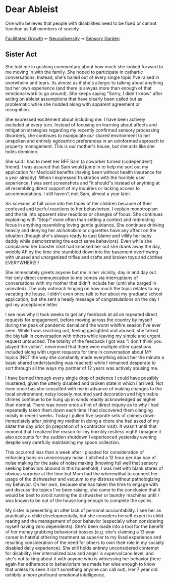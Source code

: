 
Dear Ableist
============

One who believes that people with disabilities need to be fixed or cannot
function as full members of society


[Facilitated Growth](./vision.md 'Previous')
⇜
[Neurodiversity](./README.md 'Main')
⇝
[Sensory Garden](./garden.md 'Next')


Sister Act
----------

She told me in gushing commentary about how much she looked forward to me moving
in with the family.  She hoped to participate in cathartic conversations.
Instead, she's bailed out of every single topic I've raised in overwhelm and
tears.  Its almost as if she's allergic to talking about anything but her own
experience (and there is alwyas more than enough of that emotional work to go
around).  She keeps saying "Sorry, I didn't know" after acting on ableist
assumptions that have clearly been called out as problematic while she nodded
along with apparent agreement or recognition.

She expressed excitement about including me.  I have been actively excluded at
every turn.  Instead of focusing on learning about affects and mitigation
strategies regarding my recently confirmed sensory processing disorders, she
continues to manipulate our shared environment to her unspoken and entirely
egocentric preferences in an uninformed approach to property management.  This
is our mother's house, but she acts like she holds dominion.

She said I had to meet her BFF Sam (a coworker turned (codependent) friend).  I
was assured that Sam would jump in to help me sort out my application for
Medicaid benefits (having been without health insurance for a year already).
When I expressed frustration with the horrible user experience, I was sent
screenshots and "it should"s instead of anything at all resembling direct
support of my inquiries or lacking access to accommodations.  I still haven't
met Sam, almost a year later.

Sis screams at full voice into the faces of her children because of their
confused and tearful reactions to her behaviorism.  I explain monotropism
and the tie into apparent slow reactions or changes of focus.  She continues
exploding with "Stop!" more often than setting a context and redirecting focus
in anything resembling loving gentle guidance.  She continues drinking heavily
and denying her alchoholism or cigarettes have any affect on the situation
(though she's always ready to cast blame and villify her baby daddy while
demonstrating the exact same behaviors).  Even while she complained her booster
shot had knocked her out she drank away the day, wobbly AF by the time she
stumbled down into the basement overflowing with unused and unorganized trifles
and crafts and broken toys and clothes EVERYWHERE!!!

She immediately greets anyone but me in her vicinity, day in and day out.  Her
only direct communication to me comes via interruptions of conversations with
my mother that didn't include her (until she barged in uninvited).  The only
outreach hinging on how much the topic relates to my vacating the house.  I
didn't even once talk to her about my graduate school application, but she sent
a heady message of congratulations on the day I got my acceptance letter.

I see now why it took weeks to get any feedback at all on repeated direct
requests for engagement, before moving across the country by myself during the
peak of pandemic denial and the worst wildfire season I've ever seen.  While I
was reaching out, feeling gaslighted and abused, she talked the big talk in
conversation with others while leaving my simple and urgent request untouched.
The totality of the feedback I got was "I don't think you played the victim",
nevermind that there were multiple other questions included along with urgent
requests for time in conversation about MY topics (NOT the way she constantly
made everything about her the minute a basic shared understanding was reached)
while I remained desperate to sort through all the ways my partner of 12 years
was actively abusing me.

I have burned through every single drop of patience I could have possibly
mustered, given the utterly disabled and broken state in which I arrived.  Not
even once has she consulted with me in advance of making changes to the local
environment;  noisy loosely mounted yard decoration and high treble chimes
continue to be hung up in winds readily acknowledged as higher than normal.
There was never once a hint of direct inquiry as to why I had repeatedly taken
them down each time I had discovered them clanging noisily in recent weeks.
Today I pulled five seprate sets of chimes down immediately after joining my
mother in doing a chore she had asked of my sister the day prior (in prepration
of a contractor visit).  It wasn't until that moment that I realized the reason
for my horribly restless night!  I imagine it also accounts for the sudden
shutdown I experienced yesterday evening despite very carefully maintaining my
spoon collection.

This occurred less than a week after I pleaded for consideration of enforcing
bans on unnecessary noise.  I pitched a 12 hour per day ban of noise making for
the sake of noise making (knowing full well that sensory seeking behaviors
abound in this household).  I was met with blank stares of obvious surprise at
the time but Mom had the wherewithal to connect her usage of the dishwasher and
vacuum to my distress without pathologizing my behavior.  On her own, because
she has taken the time to engage with and discuss the topics I've been raising,
she came to the conclusion that it would be best to avoid running the dishwasher
or laundry machines until I was known to be out of the house long enough to
complete the cycles.

My sister is presenting an utter lack of personal accountability.  I see her as
practically a child developmentally, but she considers herself expert in child
rearing and the management of poor bahavior (especially when considering myself
having zero dependents).  She's been made into a tool for the benefit of her
money grubbing behaviorist bosses (e.g. she's claiming a 13 year career in
hateful othering treatment as superior to my lived experience and resulting
consideration of the need for others to own their role in my socially disabled
daily experience).  She still holds entirely unconsidered contempt for
disability.  Her internalized bias and anger is supervolcano level, and she's
not talking about it with anyone who is witnessing her behavior (here again her
adherence to behaviorism has made her wise enough to know that unless its seen
it isn't something anyone can call out).  Her 7 year old exhibits a more
profound emotional intelligence.


